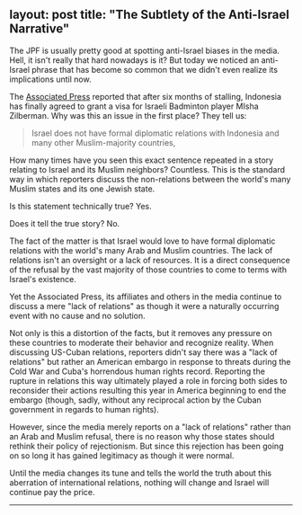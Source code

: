 layout: post
title: "The Subtlety of the Anti-Israel Narrative"
---

The JPF is usually pretty good at spotting anti-Israel biases in the media. Hell, it isn't really that hard nowadays is it? But today we noticed an anti-Israel phrase that has become so common that we didn't even realize its implications until now.

The [Associated Press](http://www.timesofisrael.com/indonesia-grants-israeli-athlete-visa-ending-standoff/) reported that after six months of stalling, Indonesia has finally agreed to grant a visa for Israeli Badminton player MIsha Zilberman. Why was this an issue in the first place? They tell us:

>Israel does not have formal diplomatic relations with Indonesia and many other Muslim-majority countries,

How many times have you seen this exact sentence repeated in a story relating to Israel and its Muslim neighbors? Countless. This is the standard way in which reporters discuss the non-relations between the world's many Muslim states and its one Jewish state.

Is this statement technically true? Yes.

Does it tell the true story? No.

The fact of the matter is that Israel would love to have formal diplomatic relations with the world's many Arab and Muslim countries. The lack of relations isn't an oversight or a lack of resources. It is a direct consequence of the refusal by the vast majority of those countries to come to terms with Israel's existence.

Yet the Associated Press, its affiliates and others in the media continue to discuss a mere "lack of relations" as though it were a naturally occurring event with no cause and no solution.

Not only is this a distortion of the facts, but it removes any pressure on these countries to moderate their behavior and recognize reality. When discussing US-Cuban relations, reporters didn't say there was a "lack of relations" but rather an American embargo in response to threats during the Cold War and Cuba's horrendous human rights record. Reporting the rupture in relations this way ultimately played a role in forcing both sides to reconsider their actions resulting this year in America beginning to end the embargo (though, sadly, without any reciprocal action by the Cuban government in regards to human rights).

However, since the media merely reports on a "lack of relations" rather than an Arab and Muslim refusal, there is no reason why those states should rethink their policy of rejectionism. But since this rejection has been going on so long it has gained legitimacy as though it were normal.

Until the media changes its tune and tells the world the truth about this aberration of international relations, nothing will change and Israel will continue pay the price.

___
